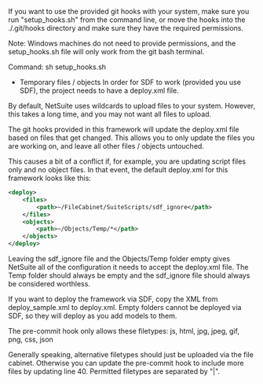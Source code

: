 If you want to use the provided git hooks with your system, make sure you run "setup_hooks.sh" from the command line, or move the hooks into the ./.git/hooks directory and make sure they have the required permissions.

Note: Windows machines do not need to provide permissions, and the setup_hooks.sh file will only work from the git bash terminal.

Command:
sh setup_hooks.sh

* Temporary files / objects
In order for SDF to work (provided you use SDF), the project needs to have a deploy.xml file.

By default, NetSuite uses wildcards to upload files to your system. However, this takes a long time, and you may not want all files to upload.

The git hooks provided in this framework will update the deploy.xml file based on files that get changed. This allows you to only update the files you are working on, and leave all other files / objects untouched.

This causes a bit of a conflict if, for example, you are updating script files only and no object files. In that event, the default deploy.xml for this framework looks like this:
```xml
<deploy>
    <files>
        <path>~/FileCabinet/SuiteScripts/sdf_ignore</path>
    </files>
    <objects>
        <path>~/Objects/Temp/*</path>
    </objects>
</deploy>
```

Leaving the sdf_ignore file and the Objects/Temp folder empty gives NetSuite all of the configuration it needs to accept the deploy.xml file. The Temp folder should always be empty and the sdf_ignore file should always be considered worthless.

If you want to deploy the framework via SDF, copy the XML from deploy_sample.xml to deploy.xml. Empty folders cannot be deployed via SDF, so they will deploy as you add models to them.

The pre-commit hook only allows these filetypes: js, html, jpg, jpeg, gif, png, css, json

Generally speaking, alternative filetypes should just be uploaded via the file cabinet. Otherwise you can update the pre-commit hook to include more files by updating line 40. Permitted filetypes are separated by "|".